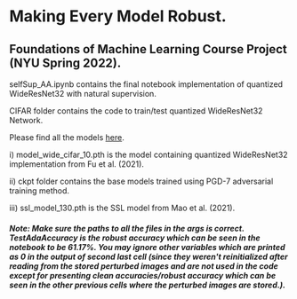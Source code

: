 # Making Every Model Robust.

## Foundations of Machine Learning Course Project (NYU Spring 2022).

selfSup_AA.ipynb contains the final notebook implementation of quantized WideResNet32 with natural supervision. 

CIFAR folder contains the code to train/test quantized WideResNet32 Network.

Please find all the models [here](https://drive.google.com/drive/folders/1lR3muFSTTbSLKquhG9uEcHJJY8zHr9r_?usp=sharing). 

i) model_wide_cifar_10.pth is the model containing quantized WideResNet32 implementation from Fu et al. (2021). 

ii) ckpt folder contains the base models trained using PGD-7 adversarial training method.  

iii) ssl_model_130.pth is the SSL model from Mao et al. (2021). 


##### Note: Make sure the paths to all the files in the args is correct. TestAdaAccuracy is the robust accuracy which can be seen in the notebook to be 61.17%. You may ignore other variables which are printed as 0 in the output of second last cell (since they weren't reinitialized after reading from the stored perturbed images and are not used in the code except for presenting clean accuracies/robust accuracy which can be seen in the other previous cells where the perturbed images are stored.). 
